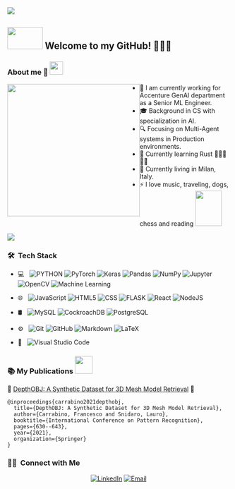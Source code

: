 

<!--
**FrancescoCarrabino/FrancescoCarrabino** is a ✨ _special_ ✨ repository because its `README.md` (this file) appears on your GitHub profile.
-->
<img src="https://c.tenor.com/qA9u4ETE66MAAAAC/hello-there-kenobi.gif" />

<h2> <img src="https://c.tenor.com/G01xSEkdm7EAAAAd/the-office-thank-you.gif" width="80" height="50" frameBorder="0" class="giphy-embed" allowFullScreen></img>  Welcome to my GitHub! 🚀🚀🚀</h2> 

### About me :crocodile: <img src="https://media.giphy.com/media/WUlplcMpOCEmTGBtBW/giphy.gif" width="30">

<img src="https://i.imgflip.com/1kpwve.jpg" style="float: left;" width="300"/> 

- 💼 I am currently working for Accenture GenAI department as a Senior ML Engineer.
- 🎓 Background in CS with specialization in AI.
- 🔍 Focusing on Multi-Agent systems in Production environments.
- 🌱 Currently learning Rust 🦀🦀🦀🦀🦀
- 📍 Currently living in Milan, Italy.
- ⚡ I love music, traveling, dogs, chess and reading <img src="https://upload.wikimedia.org/wikipedia/commons/5/58/Dostoevskij_1872.jpg" width="60" height="80" frameBorder="0" class="giphy-embed" allowFullScreen></img>

 <img src="https://c.tenor.com/E4RpH1xX4bgAAAAC/cool-computer.gif" align="center"/>

 
 <h3> 🛠 &nbsp;Tech Stack</h3>

- 💻 &nbsp;
  ![PYTHON](https://img.shields.io/badge/-Python-333333?style=flat&logo=python)
  ![PyTorch](https://img.shields.io/badge/PyTorch-%23EE4C2C.svg?style=flat-square&logo=PyTorch&logoColor=white)
  ![Keras](https://img.shields.io/badge/Keras-%23D00000.svg?style=flat-square&logo=Keras&logoColor=white)
  ![Pandas](https://img.shields.io/badge/pandas-%23150458.svg?style=flat-square&logo=pandas&logoColor=white)
  ![NumPy](https://img.shields.io/badge/numpy-%23013243.svg?style=flat-square&logo=numpy&logoColor=white)
  ![Jupyter](https://img.shields.io/badge/Jupyter-F37626?style=flat-square&logo=Jupyter&logoColor=white)
  ![OpenCV](https://img.shields.io/badge/-OpenCV-333333?style=flat&logo=OpenCV)
  ![Machine Learning](https://img.shields.io/badge/-ML-333333?style=flat&logo=ML)

- 🌐 &nbsp;
![JavaScript](https://img.shields.io/badge/javascript-%23323330.svg?style=flat-square&logo=javascript&logoColor=%23F7DF1E)
  ![HTML5](https://img.shields.io/badge/-HTML5-333333?style=flat&logo=HTML5)
  ![CSS](https://img.shields.io/badge/-CSS-333333?style=flat&logo=CSS3&logoColor=1572B6)
  ![FLASK](https://img.shields.io/badge/-Flask-333333?style=flat&logo=flask)
  ![React](https://img.shields.io/badge/react-%2320232a.svg?style=flat-square&logo=react&logoColor=%2361DAFB)
  ![NodeJS](https://img.shields.io/badge/node.js-6DA55F?style=flat-square&logo=node.js&logoColor=white)
- 🛢 &nbsp;
  ![MySQL](https://img.shields.io/badge/-MySQL-333333?style=flat&logo=mysql)
  ![CockroachDB](https://img.shields.io/badge/-MongoDB-333333?style=flat&logo=mongodb)
  ![PostgreSQL](https://img.shields.io/badge/-PostgreSQL-333333?style=flat&logo=postgresql)
 
- ⚙️ &nbsp;
  ![Git](https://img.shields.io/badge/-Git-333333?style=flat&logo=git)
  ![GitHub](https://img.shields.io/badge/-GitHub-333333?style=flat&logo=github)
  ![Markdown](https://img.shields.io/badge/-Markdown-333333?style=flat&logo=markdown)
  ![LaTeX](https://img.shields.io/badge/latex-%23008080.svg?style=flat-square&logo=latex&logoColor=white)
- 🔧 &nbsp;
  ![Visual Studio Code](https://img.shields.io/badge/-Visual%20Studio%20Code-333333?style=flat&logo=visual-studio-code&logoColor=007ACC)
  

<h3> 📚 My Publications <img src="https://c.tenor.com/vHwnKMZRZA0AAAAC/beaker-muppets.gif" height="40"/> </h3>

🐴 [DepthOBJ: A Synthetic Dataset for 3D Mesh Model Retrieval](https://link.springer.com/chapter/10.1007%2F978-3-030-68790-8_49?error=cookies_not_supported&code=fba8c1c6-69cb-4c96-84d7-1139ed1f9e3f)  🐴
```
@inproceedings{carrabino2021depthobj,
  title={DepthOBJ: A Synthetic Dataset for 3D Mesh Model Retrieval},
  author={Carrabino, Francesco and Snidaro, Lauro},
  booktitle={International Conference on Pattern Recognition},
  pages={630--643},
  year={2021},
  organization={Springer}
} 
```


  <h3> 🤝🏻 &nbsp;Connect with Me </h3>

<p align="center">
<a href="https://www.linkedin.com/in/francesco-carrabino/"><img alt="LinkedIn" src="https://img.shields.io/badge/LinkedIn -francesco carrabino-blue?style=flat-square&logo=linkedin"></a>
<a href="mailto:francesco.carrabino@gmail.com"><img alt="Email" src="https://img.shields.io/badge/Email-francesco.carrabino@gmail.com-blue?style=flat-square&logo=gmail"></a>
</p>

